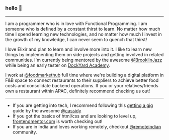 ### hello 👋
---
I am a programmer who is in love with Functional Programming. I am someone who is defined by a constant thirst to learn. No matter how much time I spend learning new technologies, and no matter how much I invest in the growth of my knowledge, I can never seem to quench that thirst!

I love Elixir and plan to learn and involve more into it. I like to learn new things by implementing them on side projects and getting involved in related communities. I'm currently being mentored by the awesome [@BrooklinJazz](https://github.com/BrooklinJazz) while being an early tester on [DockYard Academy](https://dockyard.com/blog/2022/07/26/what-to-expect-from-the-dockyard-academy-q-a-with-instructor-brooklin-myers).

I work at [@foodmarkethub](https://foodmarkethub.com/) full time where we're building a digital platform in F&B space to connect restaurants to their suppliers to achieve better food costs and consolidate backend operations. If you or your relatives/friends own a restaurant within APAC, definitely recommend checking us out!  
<!--
During weekends, I can be seen working on freelance projects or helping folks to get into tech or even taking a course or sometimes attending a virtual event.
-->
--- 
- If you are getting into tech, I recommend following this [getting a gig](https://github.com/cassidoo/getting-a-gig) guide by the awesome [@cassidy](https://twitter.com/cassidoo)  
- If you got the basics of html/css and are looking to level up, [frontendmentor.com](https://www.frontendmentor.io/) is worth checking out!  
- If you are in India and loves working remotely, checkout [@remoteindian](https://remoteindian.com/) community.
<!--
---
Checkout my [portfolio site](https://zeshhaan.github.io/portfolio/) for a bit more about myself. Ask me about anything, I am happy to help.
-->

